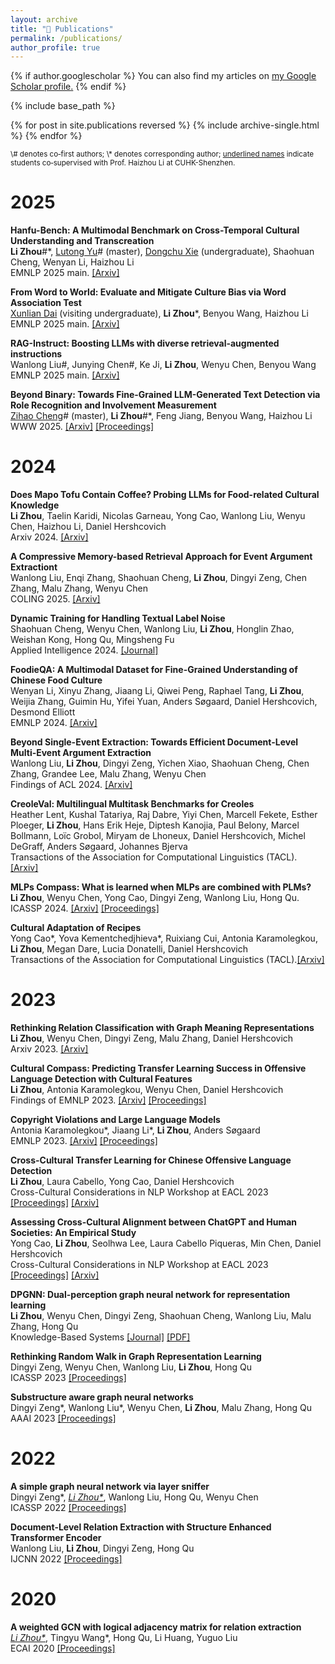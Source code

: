```yaml
---
layout: archive
title: "📖 Publications"
permalink: /publications/
author_profile: true
---
```


{% if author.googlescholar %}
  You can also find my articles on <u><a href="{{author.googlescholar}}">my Google Scholar profile</a>.</u>
{% endif %}

{% include base_path %}

{% for post in site.publications reversed %}
  {% include archive-single.html %}
{% endfor %}

<sub>
\# denotes co‑first authors;    
\* denotes corresponding author;   
<ins>underlined names</ins> indicate students co‑supervised with Prof. Haizhou Li at CUHK-Shenzhen.
</sub>

# 2025
**Hanfu-Bench: A Multimodal Benchmark on Cross-Temporal Cultural Understanding and Transcreation**   
**Li Zhou**\#\*, <ins>Lutong Yu</ins>\# (master), <ins>Dongchu Xie</ins> (undergraduate), Shaohuan Cheng, Wenyan Li, Haizhou Li   
EMNLP 2025 main. [[Arxiv]](https://arxiv.org/abs/2506.01565)

**From Word to World: Evaluate and Mitigate Culture Bias via Word Association Test**   
<ins>Xunlian Dai</ins> (visiting undergraduate), **Li Zhou**\*, Benyou Wang, Haizhou Li   
EMNLP 2025 main. [[Arxiv]](https://arxiv.org/abs/2505.18562)

**RAG-Instruct: Boosting LLMs with diverse retrieval-augmented instructions**   
Wanlong Liu\#, Junying Chen\#, Ke Ji, **Li Zhou**, Wenyu Chen, Benyou Wang   
EMNLP 2025 main. [[Arxiv]](https://arxiv.org/abs/2501.00353)

**Beyond Binary: Towards Fine-Grained LLM-Generated Text Detection via Role Recognition and Involvement Measurement**   
<ins>Zihao Cheng</ins>\# (master), **Li Zhou**\#\*, Feng Jiang, Benyou Wang, Haizhou Li   
WWW 2025. [[Arxiv]](https://arxiv.org/abs/2410.14259) [[Proceedings]](https://dl.acm.org/doi/10.1145/3696410.3714770)

# 2024


**Does Mapo Tofu Contain Coffee? Probing LLMs for Food-related Cultural Knowledge**   
**Li Zhou**, Taelin Karidi, Nicolas Garneau, Yong Cao, Wanlong Liu, Wenyu Chen, Haizhou Li, Daniel Hershcovich   
Arxiv 2024. [[Arxiv]](https://arxiv.org/pdf/2404.06833.pdf)

**A Compressive Memory-based Retrieval Approach for Event Argument Extractiont**   
Wanlong Liu, Enqi Zhang, Shaohuan Cheng, **Li Zhou**, Dingyi Zeng, Chen Zhang, Malu Zhang, Wenyu Chen   
COLING 2025. [[Arxiv]](https://arxiv.org/abs/2409.09322)

**Dynamic Training for Handling Textual Label Noise**   
Shaohuan Cheng, Wenyu Chen, Wanlong Liu, **Li Zhou**, Honglin Zhao, Weishan Kong, Hong Qu, Mingsheng Fu   
Applied Intelligence 2024. [[Journal]](https://link.springer.com/article/10.1007/s10489-024-05738-x)

**FoodieQA: A Multimodal Dataset for Fine-Grained Understanding of Chinese Food Culture**   
Wenyan Li, Xinyu Zhang, Jiaang Li, Qiwei Peng, Raphael Tang, **Li Zhou**, Weijia Zhang, Guimin Hu, Yifei Yuan, Anders Søgaard, Daniel Hershcovich, Desmond Elliott   
EMNLP 2024. [[Arxiv]](https://arxiv.org/abs/2405.01884)


**Beyond Single-Event Extraction: Towards Efficient Document-Level Multi-Event Argument Extraction**   
Wanlong Liu, **Li Zhou**, Dingyi Zeng, Yichen Xiao, Shaohuan Cheng, Chen Zhang, Grandee Lee, Malu Zhang, Wenyu Chen   
Findings of ACL 2024. [[Arxiv]](https://arxiv.org/abs/2405.01884)

**CreoleVal: Multilingual Multitask Benchmarks for Creoles**   
Heather Lent, Kushal Tatariya, Raj Dabre, Yiyi Chen, Marcell Fekete, Esther Ploeger, **Li Zhou**, Hans Erik Heje, Diptesh Kanojia, Paul Belony, Marcel Bollmann, Loïc Grobol, Miryam de Lhoneux, Daniel Hershcovich, Michel DeGraff, Anders Søgaard, Johannes Bjerva   
Transactions of the Association for Computational Linguistics (TACL). [[Arxiv]](https://arxiv.org/abs/2310.19567)


**MLPs Compass: What is learned when MLPs are combined with PLMs?**   
**Li Zhou**, Wenyu Chen, Yong Cao, Dingyi Zeng, Wanlong Liu, Hong Qu.  
ICASSP 2024. [[Arxiv]](https://arxiv.org/abs/2401.01667) [[Proceedings]](https://ieeexplore.ieee.org/document/10447714)


**Cultural Adaptation of Recipes**   
Yong Cao\*, Yova Kementchedjhieva\*, Ruixiang Cui, Antonia Karamolegkou, **Li Zhou**, Megan Dare, Lucia Donatelli, Daniel Hershcovich   
Transactions of the Association for Computational Linguistics (TACL).[[Arxiv]](https://arxiv.org/abs/2310.17353)


# 2023
**Rethinking Relation Classification with Graph Meaning Representations**   
**Li Zhou**, Wenyu Chen, Dingyi Zeng, Malu Zhang, Daniel Hershcovich   
Arxiv 2023. [[Arxiv]](https://arxiv.org/abs/2310.09772)

**Cultural Compass: Predicting Transfer Learning Success in Offensive Language Detection with Cultural Features**   
**Li Zhou**,  Antonia Karamolegkou, Wenyu Chen, Daniel Hershcovich   
Findings of EMNLP 2023. [[Arxiv]](https://arxiv.org/abs/2310.06458) [[Proceedings]](https://aclanthology.org/2023.findings-emnlp.845/)

**Copyright Violations and Large Language Models**   
Antonia Karamolegkou\*, Jiaang Li\*, **Li Zhou**, Anders Søgaard   
EMNLP 2023. [[Arxiv]](https://arxiv.org/abs/2310.13771) [[Proceedings]](https://aclanthology.org/2023.emnlp-main.458/)

**Cross-Cultural Transfer Learning for Chinese Offensive Language Detection**   
**Li Zhou**, Laura Cabello, Yong Cao, Daniel Hershcovich   
Cross-Cultural Considerations in NLP Workshop at EACL 2023 [[Proceedings]](https://aclanthology.org/2023.c3nlp-1.2/) [[Arxiv]](https://arxiv.org/abs/2303.17927)

**Assessing Cross-Cultural Alignment between ChatGPT and Human Societies: An Empirical Study**   
Yong Cao, **Li Zhou**, Seolhwa Lee, Laura Cabello Piqueras, Min Chen, Daniel Hershcovich   
Cross-Cultural Considerations in NLP Workshop at EACL 2023 [[Proceedings]](https://aclanthology.org/2023.c3nlp-1.7/) [[Arxiv]](https://arxiv.org/abs/2303.17466)

**DPGNN: Dual-perception graph neural network for representation learning**   
**Li Zhou**, Wenyu Chen, Dingyi Zeng, Shaohuan Cheng, Wanlong Liu, Malu Zhang, Hong Qu   
Knowledge-Based Systems [[Journal]](https://www.sciencedirect.com/science/article/pii/S0950705123001272) [[PDF]](https://lizhou21.github.io/files/DPGNN.pdf)

**Rethinking Random Walk in Graph Representation Learning**   
Dingyi Zeng, Wenyu Chen, Wanlong Liu, **Li Zhou**, Hong Qu   
ICASSP 2023 [[Proceedings]](https://ieeexplore.ieee.org/abstract/document/10096316/)

**Substructure aware graph neural networks**   
Dingyi Zeng\*, Wanlong Liu\*, Wenyu Chen, **Li Zhou**, Malu Zhang, Hong Qu   
AAAI 2023 [[Proceedings]](https://ojs.aaai.org/index.php/AAAI/article/view/26318)

# 2022

**A simple graph neural network via layer sniffer**   
Dingyi Zeng\*, *<ins>Li Zhou\*</ins>*, Wanlong Liu, Hong Qu, Wenyu Chen   
ICASSP 2022 [[Proceedings]](https://ieeexplore.ieee.org/abstract/document/9746357)

**Document-Level Relation Extraction with Structure Enhanced Transformer Encoder**   
Wanlong Liu, **Li Zhou**, Dingyi Zeng, Hong Qu   
IJCNN 2022 [[Proceedings]](https://ieeexplore.ieee.org/abstract/document/9892647)

# 2020

**A weighted GCN with logical adjacency matrix for relation extraction**   
*<ins>Li Zhou\*</ins>*, Tingyu Wang*, Hong Qu, Li Huang, Yuguo Liu   
ECAI 2020 [[Proceedings]](https://ebooks.iospress.nl/doi/10.3233/FAIA200360)


